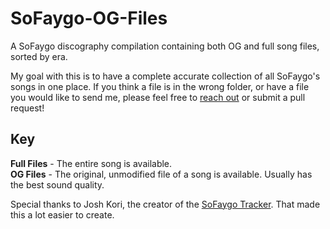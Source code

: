 # SoFaygo-OG-Files
A SoFaygo discography compilation containing both OG and full song files, sorted by era.

My goal with this is to have a complete accurate collection of all SoFaygo's songs in one place. If you think a file is in the wrong folder, or have a file you would like to send me, please feel free to [reach out](https://discordapp.com/users/309659916858294273) or submit a pull request!

## Key
**Full Files** - The entire song is available. <br/>
**OG Files**	- The original, unmodified file of a song is available. Usually has the best sound quality.

Special thanks to Josh Kori, the creator of the [SoFaygo Tracker]([url](https://docs.google.com/spreadsheets/u/0/d/1HISW5L6rWvEW-ZtHrUQRBbjwfOYTrTuzi5fgPkwtObQ/htmlview)). That made this a lot easier to create.
